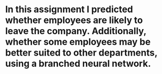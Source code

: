 # In this assignment I predicted whether employees are likely to leave the company. Additionally, whether some employees may be better suited to other departments, using a branched neural network.
